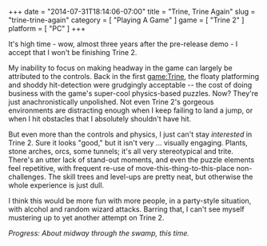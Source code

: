 +++
date = "2014-07-31T18:14:06-07:00"
title = "Trine, Trine Again"
slug = "trine-trine-again"
category = [ "Playing A Game" ]
game = [ "Trine 2" ]
platform = [ "PC" ]
+++

It's high time - wow, almost three years after the pre-release demo - I accept that I won't be finishing Trine 2.

My inability to focus on making headway in the game can largely be attributed to the controls.  Back in the first <game:Trine>, the floaty platforming and shoddy hit-detection were grudgingly acceptable -- the cost of doing business with the game's super-cool physics-based puzzles.  Now?  They're just anachronistically unpolished.  Not even Trine 2's gorgeous environments are distracting enough when I keep failing to land a jump, or when I hit obstacles that I absolutely shouldn't have hit.

But even more than the controls and physics, I just can't stay <i>interested</i> in Trine 2.  Sure it looks "good," but it isn't very ... visually engaging.  Plants, stone arches, orcs, some tunnels; it's all very stereotypical and trite.  There's an utter lack of stand-out moments, and even the puzzle elements feel repetitive, with frequent re-use of move-this-thing-to-this-place non-challenges.  The skill trees and level-ups are pretty neat, but otherwise the whole experience is just dull.

I think this would be more fun with more people, in a party-style situation, with alcohol and random wizard attacks.  Barring that, I can't see myself mustering up to yet another attempt on Trine 2.

<i>Progress: About midway through the swamp, this time.</i>